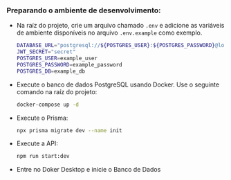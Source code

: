 ### Preparando o ambiente de desenvolvimento:

- Na raíz do projeto, crie um arquivo chamado `.env` e adicione as variáveis de ambiente disponíveis no arquivo `.env.example` como exemplo.

  ```bash
  DATABASE_URL="postgresql://${POSTGRES_USER}:${POSTGRES_PASSWORD}@localhost:5432/${POSTGRES_DB}"
  JWT_SECRET="secret"
  POSTGRES_USER=example_user
  POSTGRES_PASSWORD=example_password
  POSTGRES_DB=example_db
  ```

- Execute o banco de dados PostgreSQL usando Docker. Use o seguinte comando na raíz do projeto:

  ```bash
  docker-compose up -d
  ```

- Execute o Prisma:

  ```bash
  npx prisma migrate dev --name init
  ```

- Execute a API:

  ```bash
  npm run start:dev
  ```

- Entre no Doker Desktop e inicie o Banco de Dados
